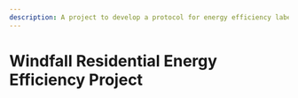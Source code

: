 ```yaml
---
description: A project to develop a protocol for energy efficiency labeling
---
```


# Windfall Residential Energy Efficiency Project

